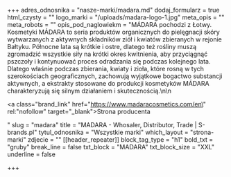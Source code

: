 +++
adres_odnosnika = "nasze-marki/madara.md"
dodaj_formularz = true
html_czysty = ""
logo_marki = "/uploads/madara-logo-1.jpg"
meta_opis = ""
meta_robots = ""
opis_pod_naglowiekm = "MÁDARA pochodzi z Łotwy. Kosmetyki MÁDARA to seria produktów organicznych do pielęgnacji skóry wytwarzanych z aktywnych składników ziół i kwiatów zbieranych w rejonie Bałtyku. Północne lata są krótkie i ostre, dlatego też rośliny muszą zgromadzić wszystkie siły na krótki okres kwitnienia, aby przyciągnąć pszczoły i kontynuować proces odradzania się podczas kolejnego lata. Dlatego właśnie podczas zbierania, kwiaty i zioła, które rosną w tych szerokościach geograficznych, zachowują wyjątkowe bogactwo substancji aktywnych, a ekstrakty stosowane do produkcji kosmetyków MÁDARA charakteryzują się silnym działaniem i skutecznością.\n\n    <p><a class=\"brand_link\" href=\"https://www.madaracosmetics.com/en\" rel:\"nofollow\" target=\"_blank\">Strona producenta</a></p>"
slug = "madara"
title = "MADARA - Whosaler, Distributor, Trade | S-brands.pl"
tytul_odnosnika = "Wszystkie marki"
which_layout = "strona-marki"
zdjecie = ""
[[header_repeater]]
block_tag_type = "h1"
bold_txt = "gruby"
break_line = false
txt_block = "MADARA"
txt_block_size = "XXL"
underline = false

+++
